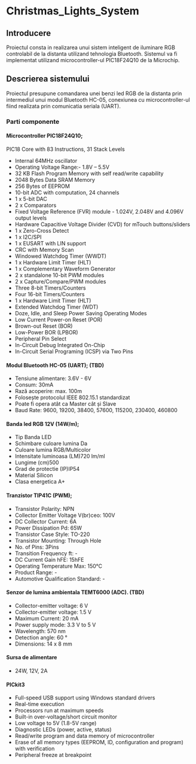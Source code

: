 # Christmas_Lights_System
## Introducere

Proiectul consta in realizarea unui sistem inteligent de iluminare RGB controlabil de la distanta utilizand tehnologia Bluetooth.
Sistemul va fi implementat utilizand microcontroller-ul PIC18F24Q10 de la Microchip. 
## Descrierea sistemului
Proiectul presupune comandarea unei benzi led RGB de la distanta prin intermediul unui modul Bluetooth HC-05, conexiunea cu microcontroller-ul fiind realizata prin comunicatia seriala (UART).
### Parti componente
#### Microcontroller PIC18F24Q10;
 PIC18 Core with 83 Instructions, 31 Stack Levels
 - Internal 64MHz oscillator
 - Operating Voltage Range:- 1.8V – 5.5V
 - 32 KB Flash Program Memory with self read/write capability
 - 2048 Bytes Data SRAM Memory
 - 256 Bytes of EEPROM
 - 10-bit ADC with computation, 24 channels
 - 1 x 5-bit DAC
 - 2 x Comparators
 - Fixed Voltage Reference (FVR) module - 1.024V, 2.048V and 4.096V output levels
 - Hardware Capacitive Voltage Divider (CVD) for mTouch buttons/sliders
 - 1 x Zero-Cross Detect
 - 1 x I2C/SPI
 - 1 x EUSART with LIN support
 - CRC with Memory Scan
 - Windowed Watchdog Timer (WWDT)
 - 1 x Hardware Limit Timer (HLT)
 - 1 x Complementary Waveform Generator
 - 2 x standalone 10-bit PWM modules
 - 2 x Capture/Compare/PWM modules
 - Three 8-bit Timers/Counters
 - Four 16-bit Timers/Counters
 - 1 x Hardware Limit Timer (HLT)
 - Extended Watchdog Timer (WDT)
 - Doze, Idle, and Sleep Power Saving Operating Modes
 - Low Current Power-on Reset (POR)
 - Brown-out Reset (BOR)
 - Low-Power BOR (LPBOR)
 - Peripheral Pin Select
 - In-Circuit Debug Integrated On-Chip
 - In-Circuit Serial Programing (ICSP) via Two Pins

#### Modul Bluetooth HC-05 (UART); (TBD)
 - Tensiune alimentare: 3.6V - 6V
 - Consum: 30mA
 - Rază acoperire: max. 100m
 - Folosește protocolul IEEE 802.15.1 standardizat
 - Poate fi opera atât ca Master cât și Slave
 - Baud Rate: 9600, 19200, 38400, 57600, 115200, 230400, 460800
 
#### Banda led RGB 12V (14W/m);
 - Tip Banda LED
 - Schimbare culoare lumina Da
 - Culoare lumina RGB/Multicolor
 - Intensitate luminoasa (LM)720 lm/ml
 - Lungime (cm)500
 - Grad de protectie (IP)IP54
 - Material Silicon
 - Clasa energetica A+
 
#### Tranzistor TIP41C (PWM);
 - Transistor Polarity: NPN
 - Collector Emitter Voltage V(br)ceo: 100V
 - DC Collector Current: 6A
 - Power Dissipation Pd: 65W
 - Transistor Case Style: TO-220
 - Transistor Mounting: Through Hole
 - No. of Pins: 3Pins
 - Transition Frequency ft: -
 - DC Current Gain hFE: 15hFE
 - Operating Temperature Max: 150°C
 - Product Range: -
 - Automotive Qualification Standard: -
 
#### Senzor de lumina ambientala TEMT6000 (ADC). (TBD)
 - Collector-emitter voltage: 6 V
 - Collector-emitter voltage: 1.5 V
 - Maximum Current: 20 mA
 - Power supply mode: 3.3 V to 5 V
 - Wavelength: 570 nm
 - Detection angle: 60 °
 - Dimensions: 14 x 8 mm

#### Sursa de alimentare
 - 24W, 12V, 2A
 
#### PICkit3
 - Full-speed USB support using Windows standard drivers
 - Real-time execution
 - Processors run at maximum speeds
 - Built-in over-voltage/short circuit monitor
 - Low voltage to 5V (1.8-5V range)
 - Diagnostic LEDs (power, active, status)
 - Read/write program and data memory of microcontroller
 - Erase of all memory types (EEPROM, ID, configuration and program) with verification
 - Peripheral freeze at breakpoint
